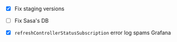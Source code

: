 - [x] Fix staging versions
- [ ] Fix Sasa's DB
- [x] `refreshControllerStatusSubscription` error log spams Grafana

